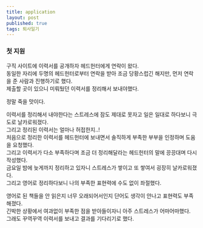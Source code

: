 ```yaml
---
title: application
layout: post
published: true
tags: 퇴사일기
---
```


### 첫 지원
구직 사이트에 이력서를 공개하자 헤드헌터에게 연락이 왔다.  
동일한 자리에 두명의 헤드헌터로부터 연락을 받아 조금 당황스럽긴 해지만, 먼저 연락을 준 사람과 진행하기로 했다.  
제출할 곳이 있으니 미뤄뒀던 이력서를 정리해서 보내야했다.  

정말 죽을 맛이다.  

이력서를 정리해서 내야한다는 스트레스에 잠도 제대로 못자고 일은 일대로 하다보니 극도로 날카로워졌다.  
그리고 정리된 이력서는 얼마나 허접한지..!  
처음으로 정리한 이력서를 헤드헌터에 보내면서 솔직하게 부족한 부부을 인정하며 도움을 요청했다.  
그리고 이력서가 다소 부족하다며 조금 더 정리해달라는 헤드헌터의 말에 끙끙대며 다시 작성했다.  
금요일 밤에 늦게까지 정리하고 있자니 스트레스가 쌓이고 또 쌓여서 굉장히 날카로워졌다.  
그리고 영어로 정리하다보니 나의 부족한 표현력에 수도 없이 좌절했다.  

영어로 된 책들을 안 읽은지 너무 오래되어서인지 단어도 생각이 안나고 표현력도 부족해졌다.  
긴박한 상황에서 여과없이 부족한 점을 받아들이자니 아주 스트레스가 어마어마했다.  
그래도 꾸역꾸역 이력서를 보내고 결과를 기다리기로 했다.  


